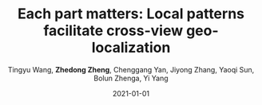 ---
title: "Each part matters: Local patterns facilitate cross-view geo-localization"
collection: publications
permalink: /publication/2021-01-01-Each-part-matters-Local-patterns-facilitate-cross-view-geo-localization
date: 2021-01-01
doi: 
venue: 'IEEE Transactions on Circuits and Systems for Video Technology (TCSVT)'
code: 'https://github.com/wtyhub/LPN'
author: 'Tingyu Wang,  <strong>Zhedong Zheng</strong>,  Chenggang Yan,  Jiyong Zhang,  Yaoqi Sun,  Bolun Zhenga,  Yi Yang'
citation: ' Tingyu Wang,  Zhedong Zheng,  Chenggang Yan,  Jiyong Zhang,  Yaoqi Sun,  Bolun Zhenga,  Yi Yang, &quot;Each part matters: Local patterns facilitate cross-view geo-localization.&quot; IEEE Transactions on Circuits and Systems for Video Technology (TCSVT), 2021.'
pub_year: '2021'
---